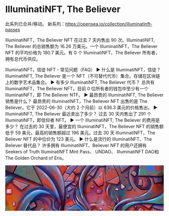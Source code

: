 # IlluminatiNFT, The Believer

此系列已合并/移动。 新系列：https://opensea.io/collection/illuminatinft-passes

IlluminatiNFT，The Believer NFT 在过去 7 天内售出 90 次。IlluminatiNFT, The Believer 的总销售额为 16.26 万美元。一个 IlluminatiNFT，The Believer NFT 的平均价格为 180.7 美元。有 0 个 IlluminatiNFT，The Believer 所有者，拥有总代币供应。

IlluminatiNFT，信徒 NFT - 常见问题（FAQ）
▶ 什么是 IlluminatiNFT，信徒？
IlluminatiNFT, The Believer 是一个 NFT（不可替代代币）集合。存储在区块链上的数字艺术品集合。
▶ 有多少 IlluminatiNFT, The Believer 代币？
总共有 IlluminatiNFT，The Believer NFT。目前 0 位所有者的钱包中至少有一个 IlluminatiNFT，即 The Believer NTF。
▶ 最昂贵的 IlluminatiNFT, The Believer 销售是什么？
最昂贵的 IlluminatiNFT，The Believer NFT 出售的是 The Believer。它于 2022-06-30（大约 2 个月前）以 636.3 美元的价格售出。
▶ IlluminatiNFT, The Believer 最近卖出了多少？
过去 30 天内售出了 291 个 IlluminatiNFT，即信仰者 NFT。
▶ 一个 IlluminatiNFT, The Believer 的费用是多少？
在过去的 30 天里，最便宜的 IlluminatiNFT，The Believer NFT 的销售额低于 59 美元，最高的销售额超过 196 美元。过去 30 天 IlluminatiNFT，The Believer NFT 的中位价为 123 美元。
▶ 什么是流行的 IlluminatiNFT、The Believer 替代品？
许多拥有 IlluminatiNFT、Believer NFT 的用户还拥有 Seekers of Truth IlluminatiNFT Mint Pass、 UNDAO、 IlluminatiNFT DAO和 The Golden Orchard of Eris。

![NFT](unnamed.png)




